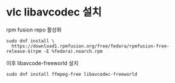 # vlc libavcodec 설치

rpm fusion repo 활성화

```
sudo dnf install \
  https://download1.rpmfusion.org/free/fedora/rpmfusion-free-release-$(rpm -E %fedora).noarch.rpm
```

이후 libavcode-freeworld 설치
```
sudo dnf install ffmpeg-free libavcodec-freeworld
```



